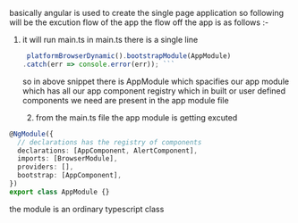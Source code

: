 basically angular is used to create the single page application
so following will be the excution flow of the app
the flow off the app is as follows :-

1. it will run main.ts
   in main.ts there is a single line

   ````ts
    platformBrowserDynamic().bootstrapModule(AppModule)
   .catch(err => console.error(err)); ```
   ````

   so in above snippet there is AppModule which spacifies our app module which has all our app component registry which in built or user defined components we need are present in the app module file

   2. from the main.ts file the app module is getting excuted

```ts
@NgModule({
  // declarations has the registry of components
  declarations: [AppComponent, AlertComponent],
  imports: [BrowserModule],
  providers: [],
  bootstrap: [AppComponent],
})
export class AppModule {}
```

the module is an ordinary typescript class

